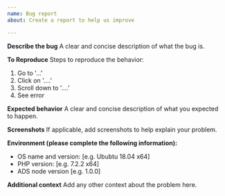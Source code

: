 ```yaml
---
name: Bug report
about: Create a report to help us improve

---
```


**Describe the bug**
A clear and concise description of what the bug is.

**To Reproduce**
Steps to reproduce the behavior:
1. Go to '...'
2. Click on '....'
3. Scroll down to '....'
4. See error

**Expected behavior**
A clear and concise description of what you expected to happen.

**Screenshots**
If applicable, add screenshots to help explain your problem.

**Environment (please complete the following information):**
 - OS name and version: [e.g. Ububtu 18.04 x64]
 - PHP version: [e.g. 7.2.2 x64]
 - ADS node version [e.g. 1.0.0]

**Additional context**
Add any other context about the problem here.
